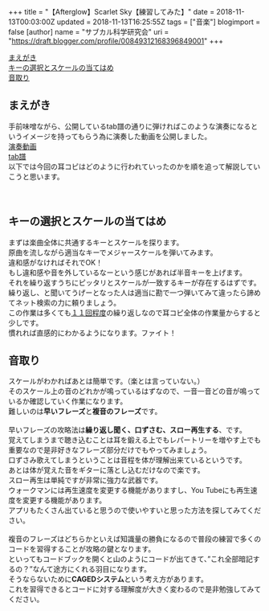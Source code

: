 +++
title = "【Afterglow】Scarlet Sky【練習してみた】"
date = 2018-11-13T00:03:00Z
updated = 2018-11-13T16:25:55Z
tags = ["音楽"]
blogimport = false 
[author]
	name = "サブカル科学研究会"
	uri = "https://draft.blogger.com/profile/00849312168396849001"
+++

<a href="https://ayano-gutiar-cover-tab.blogspot.com/2018/11/afterglowscarlet-sky.html#01" id="01">まえがき</a><br /><a href="https://ayano-gutiar-cover-tab.blogspot.com/2018/11/afterglowscarlet-sky.html#02" id="02">キーの選択とスケールの当てはめ</a><br /><a href="https://ayano-gutiar-cover-tab.blogspot.com/2018/11/afterglowscarlet-sky.html#03" id="03">音取り</a><br /><h2 id="01">まえがき</h2>手前味噌ながら、公開しているtab譜の通りに弾ければこのような演奏になるというイメージを持ってもらう為に演奏した動画を公開しました。<br /><a href="https://youtu.be/3ND9CnsuUjg">演奏動画</a><br /><a href="https://www.youtube.com/redirect?redir_token=SDgMiKJCXf6cntRbPZRSVsH48Gx8MTU0MjExODc1OUAxNTQyMDMyMzU5&amp;v=3ND9CnsuUjg&amp;q=https%3A%2F%2Fdrive.google.com%2Ffile%2Fd%2F1MKV-kB09CooUb6JeEBBriQXTikBqcop8%2Fview%3Fusp%3Dsharing&amp;event=video_description">tab譜</a><br />以下では今回の耳コピはどのように行われていったのかを順を追って解説していこうと思います。<br /><br /><br /><h2 id="02">キーの選択とスケールの当てはめ</h2><div>まずは楽曲全体に共通するキーとスケールを探ります。<br />原曲を流しながら適当なキーでメジャースケールを弾いてみます。<br />違和感がなければそれでOK！<br />もし違和感や音を外しているなーという感じがあれば半音キーを上げます。<br />それを繰り返すうちにピッタリとスケールが一致するキーが存在するはずです。<br />繰り返し、と聞いてうげーとなった人は適当に勘で一つ弾いてみて違ったら諦めてネット検索の力に頼りましょう。<br />この作業は多くても<u>１１回程度</u>の繰り返しなので耳コピ全体の作業量からすると少しです。<br />慣れれば直感的にわかるようになります。ファイト！</div><h2 id="03">音取り</h2><div>スケールがわかればあとは簡単です。（楽とは言っていない。）</div><div>そのスケール上の音のどれかが鳴っているはずなので、一音一音どの音が鳴っているか確認していく作業になります。</div><div>難しいのは<b>早いフレーズ</b>と<b>複音のフレーズ</b>です。</div><div><br /></div><div>早いフレーズの攻略法は<b>繰り返し聞く、口ずさむ、スロー再生する</b>、です。</div><div>覚えてしまうまで聴き込むことは耳を鍛える上でもレパートリーを増やす上でも重要なので是非好きなフレーズ部分だけでもやってみましょう。</div><div>口ずさみ歌えてしまうということは音程を体が理解出来ているというです。<br />あとは体が覚えた音をギターに落とし込むだけなので楽です。</div><div>スロー再生は単純ですが非常に強力な武器です。</div><div>ウォークマンには再生速度を変更する機能がありますし、You Tubeにも再生速度を変更する機能があります。</div><div>アプリもたくさん出ていると思うので使いやすいと思った方法を探してみてください。</div><div><br /></div><div>複音のフレーズはどちらかといえば知識量の勝負になるので普段の練習で多くのコードを習得することが攻略の鍵となります。</div><div>といってもコードブックを開くと山のようにコードが出てきて、”これ全部暗記するの？”なんて途方にくれる羽目になります。</div><div>そうならないために<b>CAGEDシステム</b>という考え方があります。</div><div>これを習得できるとコードに対する理解度が大きく変わるので是非勉強してみてください。</div>
